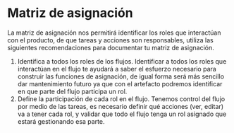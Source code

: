 # Matriz de asignación

La matriz de asignación nos permitirá identificar los roles que interactúan con el producto, de que tareas y acciones son responsables, utiliza las siguientes recomendaciones para documentar tu matriz de asignación.

1. Identifica a todos los roles de los flujos. Identificar a todos los roles que interactúan en el flujo te ayudará a saber el esfuerzo necesario para construir las funciones de asignación, de igual forma será más sencillo dar mantenimiento futuro ya que con el artefacto podremos identificar en que parte del flujo participa un rol.
2. Define la participación de cada rol en el flujo. Tenemos control del flujo por medio de las tareas, es necesario definir qué acciones (ver, editar) va a tener cada rol, y validar que todo el flujo tenga un rol asignado que estará gestionando esa parte.
